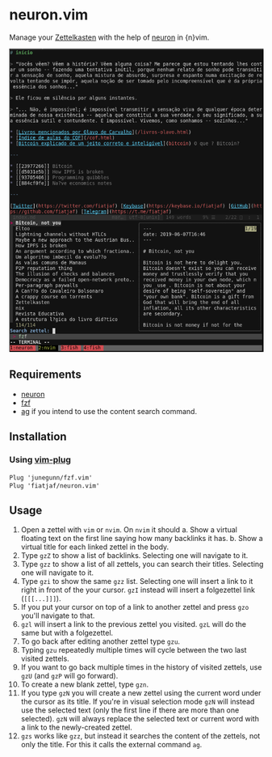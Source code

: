 # neuron.vim
Manage your [Zettelkasten](https://neuron.zettel.page/2011401.html) with the
help of [neuron](https://github.com/srid/neuron) in {n}vim.

![usage-photo](screenshot.png)

## Requirements

- [neuron](https://github.com/srid/neuron)
- [fzf](https://github.com/junegunn/fzf.vim)
- [ag](https://github.com/mizuno-as/silversearcher-ag) if you intend to use the content search command.

## Installation
### Using [vim-plug](https://github.com/junegunn/vim-plug)
```vim
Plug 'junegunn/fzf.vim'
Plug 'fiatjaf/neuron.vim'
```

## Usage

  1. Open a zettel with `vim` or `nvim`. On `nvim` it should
    a. Show a virtual floating text on the first line saying how many backlinks it has.
    b. Show a virtual title for each linked zettel in the body.
  2. Type `gzZ` to show a list of backlinks. Selecting one will navigate to it.
  3. Type `gzz` to show a list of all zettels, you can search their titles. Selecting one will navigate to it.
  4. Type `gzi` to show the same `gzz` list. Selecting one will insert a link to it right in front of the your cursor. `gzI` instead will insert a folgezettel link (`[[[...]]]`).
  5. If you put your cursor on top of a link to another zettel and press `gzo` you'll navigate to that.
  6. `gzl` will insert a link to the previous zettel you visited. `gzL` will do the same but with a folgezettel.
  7. To go back after editing another zettel type `gzu`.
  8. Typing `gzu` repeatedly multiple times will cycle between the two last visited zettels.
  9. If you want to go back multiple times in the history of visited zettels, use `gzU` (and `gzP` will go forward).
 10. To create a new blank zettel, type `gzn`.
 11. If you type `gzN` you will create a new zettel using the current word under the cursor as its title. If you're in visual selection mode `gzN` will instead use the selected text (only the first line if there are more than one selected). `gzN` will always replace the selected text or current word with a link to the newly-created zettel.
 12. `gzs` works like `gzz`, but instead it searches the content of the zettels, not only the title. For this it calls the external command `ag`.
